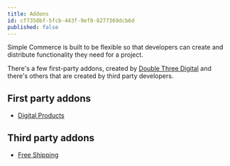 ```yaml
---
title: Addons
id: cf7358bf-5fcb-443f-9ef8-8277369dcb6d
published: false
---
```

Simple Commerce is built to be flexible so that developers can create and distribute functionality they need for a project.

There's a few first-party addons, created by [Double Three Digital](https://doublethree.digital) and there's others that are created by third party developers.

## First party addons
* [Digital Products](https://statamic.com/addons/double-three-digital/sc-digital-products)

## Third party addons
* [Free Shipping](https://statamic.com/addons/Phpsa/free-shipping-simple-commerce)